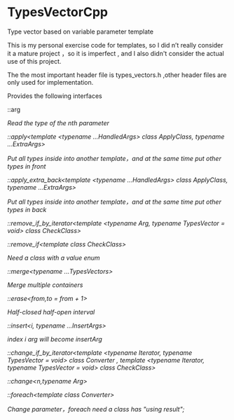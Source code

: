 # TypesVectorCpp
Type vector based on variable parameter template

This is my personal exercise code for templates, so I did n’t really consider it a mature project
，so it is imperfect
, and I also didn't consider the actual use of this project.

The the most important header file is types_vectors.h ,other header files are only used for implementation.

Provides the following interfaces


::arg<i>            
      
Read the type of the nth parameter


::apply<template <typename ...HandledArgs> class ApplyClass, typename ...ExtraArgs>      
      
Put all types inside into another template，and at the same time put other types in front       
   
   
::apply_extra_back<template <typename ...HandledArgs> class ApplyClass, typename ...ExtraArgs>
      
Put all types inside into another template，and at the same time put other types in back


::remove_if_by_iterator<template <typename Arg, typename TypesVector = void> class CheckClass>


::remove_if<template <typename Arg> class CheckClass>
      
Need a class with a value enum


::merge<typename ...TypesVectors>
      
Merge multiple containers


::erase<from,to = from + 1>

Half-closed half-open interval


::insert<i, typename ...InsertArgs>

index i arg will become insertArg


::change_if_by_iterator<template <typename Iterator, typename TypesVector = void> class Converter
                 , template <typename Iterator, typename TypesVector = void> class CheckClass>
                 
                 
::change<n,typename Arg>


::foreach<template <typename Arg> class Converter>
      
Change parameter，foreach need a class has "using result";
